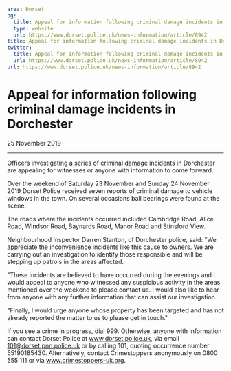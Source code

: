 ```yaml
area: Dorset
og:
  title: Appeal for information following criminal damage incidents in Dorchester
  type: website
  url: https://www.dorset.police.uk/news-information/article/8942
title: Appeal for information following criminal damage incidents in Dorchester |
twitter:
  title: Appeal for information following criminal damage incidents in Dorchester
  url: https://www.dorset.police.uk/news-information/article/8942
url: https://www.dorset.police.uk/news-information/article/8942
```

# Appeal for information following criminal damage incidents in Dorchester

25 November 2019

* * *

Officers investigating a series of criminal damage incidents in Dorchester are appealing for witnesses or anyone with information to come forward.

Over the weekend of Saturday 23 November and Sunday 24 November 2019 Dorset Police received seven reports of criminal damage to vehicle windows in the town. On several occasions ball bearings were found at the scene.

The roads where the incidents occurred included Cambridge Road, Alice Road, Windsor Road, Baynards Road, Manor Road and Stinsford View.

Neighbourhood Inspector Darren Stanton, of Dorchester police, said: "We appreciate the inconvenience incidents like this cause to owners. We are carrying out an investigation to identify those responsible and will be stepping up patrols in the areas affected.

"These incidents are believed to have occurred during the evenings and I would appeal to anyone who witnessed any suspicious activity in the areas mentioned over the weekend to please contact us. I would also like to hear from anyone with any further information that can assist our investigation.

"Finally, I would urge anyone whose property has been targeted and has not already reported the matter to us to please get in touch."

If you see a crime in progress, dial 999. Otherwise, anyone with information can contact Dorset Police at www.dorset.police.uk, via email 101@dorset.pnn.police.uk or by calling 101, quoting occurrence number 55190185430. Alternatively, contact Crimestoppers anonymously on 0800 555 111 or via www.crimestoppers-uk.org.
